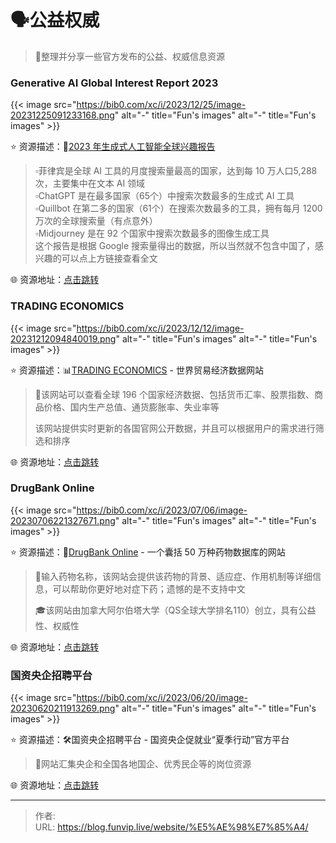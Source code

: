 # 🗣公益权威


> 🤖整理并分享一些官方发布的公益、权威信息资源
>

<!--more-->

### Generative AI Global Interest Report 2023

{{< image src="https://bib0.com/xc/i/2023/12/25/image-20231225091233168.png" alt="-"  title="Fun's images" alt="-"  title="Fun's images" >}}    

⭐️  资源描述：🤖[2023 年生成式人工智能全球兴趣报告](https://www.electronicshub.org/generative-ai-global-interest-report-2023/)

>▫️菲律宾是全球 AI 工具的月度搜索量最高的国家，达到每 10 万人口5,288次，主要集中在文本 AI 领域  
>▫️ChatGPT 是在最多国家（65个）中搜索次数最多的生成式 AI 工具  
>▫️Quillbot 在第二多的国家（61个）在搜索次数最多的工具，拥有每月 1200 万次的全球搜索量（有点意外）  
>▫️Midjourney 是在 92 个国家中搜索次数最多的图像生成工具  
>这个报告是根据 Google 搜索量得出的数据，所以当然就不包含中国了，感兴趣的可以点上方链接查看全文

🌐 资源地址：[点击跳转](https://www.electronicshub.org/generative-ai-global-interest-report-2023/)

### TRADING ECONOMICS

{{< image src="https://bib0.com/xc/i/2023/12/12/image-20231212094840019.png" alt="-"  title="Fun's images" alt="-"  title="Fun's images" >}}    

⭐️  资源描述：📊[TRADING ECONOMICS](https://zh.tradingeconomics.com/) - 世界贸易经济数据网站

>📄该网站可以查看全球 196 个国家经济数据、包括货币汇率、股票指数、商品价格、国内生产总值、通货膨胀率、失业率等
>
>该网站提供实时更新的各国官网公开数据，并且可以根据用户的需求进行筛选和排序

🌐 资源地址：[点击跳转](https://zh.tradingeconomics.com/)

### DrugBank Online

{{< image src="https://bib0.com/xc/i/2023/07/06/image-20230706221327671.png" alt="-"  title="Fun's images" alt="-"  title="Fun's images" >}}    

⭐️  资源描述：💊[DrugBank Online](https://go.drugbank.com/) - 一个囊括 50 万种药物数据库的网站

>📄输入药物名称，该网站会提供该药物的背景、适应症、作用机制等详细信息，可以帮助你更好地对症下药；遗憾的是不支持中文
>
>🎓该网站由加拿大阿尔伯塔大学（QS全球大学排名110）创立，具有公益性、权威性

🌐 资源地址：[点击跳转](https://go.drugbank.com/)

### 国资央企招聘平台

{{< image src="https://bib0.com/xc/i/2023/06/20/image-20230620211913269.png" alt="-"  title="Fun's images" alt="-"  title="Fun's images" >}}    

⭐️  资源描述：🛠国资央企招聘平台 - 国资央企促就业“夏季行动”官方平台

>📄网站汇集央企和全国各地国企、优秀民企等的岗位资源

🌐 资源地址：[点击跳转](https://cujiuye.iguopin.com/)


---

> 作者:   
> URL: https://blog.funvip.live/website/%E5%AE%98%E7%85%A4/  

